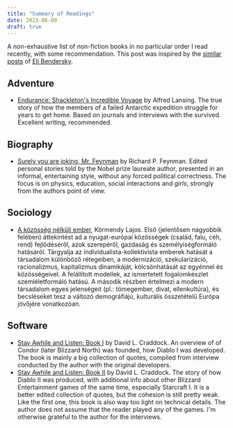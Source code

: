 ```yaml
---
title: "Summary of Readings"
date: 2023-06-09
draft: true
---
```


A non-exhaustive list of non-fiction books in no particular order I read recently,
with some recommendation. This post was inspired
by the [similar posts][] of [Eli Bendersky][].

[similar posts]: https://eli.thegreenplace.net/tag/book-reviews
[Eli Bendersky]: https://eli.thegreenplace.net/

## Adventure

  - [Endurance: Shackleton's Incredible Voyage](https://www.goodreads.com/book/show/139069.Endurance) by Alfred Lansing.
    The true story of how the members of a failed Antarctic expedition struggle for years to get home.
    Based on journals and interviews with the survived. Excellent writing, recommended.

## Biography

  - [Surely you are joking, Mr. Feynman](https://www.goodreads.com/book/show/133800004-surely-you-are-joking-mr-feynman) by Richard P. Feynman.
    Edited personal stories told by the Nobel prize laureate author, presented in an informal, entertaining style,
    without any forced political correctness. The focus is on physics, education, social interactions and _girls_,
    strongly from the authors point of view.

## Sociology

  - [A közösség nélküli ember](https://moly.hu/konyvek/kormendy-lajos-a-kozosseg-nelkuli-ember), Körmendy Lajos.
    Első (jelentősen nagyobbik felében) áttekintést ad a nyugat-európai közösségek (család, falu, céh, rend) fejlődéséről,
    azok szerepéről, gazdaság és személyiségformáló hatásáról. Tárgyalja az individualista-kollektivista emberek
    hatását a társadalom különböző rétegeiben, a modernizáció, szekularizáció, racionalizmus, kapitalizmus dinamikáját, kölcsönhatását
    az egyénnel és közösségeivel. A felállított modellek, az ismertetett fogalomkészlet szemléletformáló hatású.
    A második részben értelmezi a modern társadalom egyes jelenségeit (pl.: tömegember, divat, ellenkultúra),
    és becsléseket tesz a változó demográfiájú, kulturális összetételű Európa jövőjére vonatkozóan.

## Software

  - [Stay Awhile and Listen: Book I](https://www.goodreads.com/book/show/18743934-stay-awhile-and-listen) by David L. Craddock.
    An overview of of Condor (later Blizzard North) was founded, how Diablo I was developed.
    The book is mainly a big collection of quotes, compiled from interview conducted by the author with the original developers.
  - [Stay Awhile and Listen: Book II](https://www.goodreads.com/book/show/52651926-stay-awhile-and-listen) by David L. Craddock.
    The story of how Diablo II was produced, with additional info about other Blizzard Entertainment games of the same time,
    especially Starcraft I. It is a better edited collection of quotes, but the cohesion is still pretty weak.
    Like the first one, this book is also way too light on technical details.
    The author does not assume that the reader played any of the games.
    I'm otherwise grateful to the author for the interviews.
